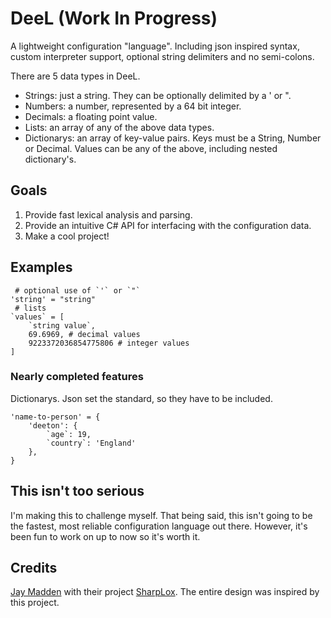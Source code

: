 # DeeL (Work In Progress)

A lightweight configuration "language". Including json inspired syntax, custom interpreter support, optional string delimiters and no semi-colons. 

There are 5 data types in DeeL. 

 - Strings: just a string. They can be optionally delimited by a ' or ".
 - Numbers: a number, represented by a 64 bit integer.
 - Decimals: a floating point value.
 - Lists: an array of any of the above data types.
 - Dictionarys: an array of key-value pairs. Keys must be a String, Number or Decimal. Values can be any of the above, including nested dictionary's. 

## Goals

 1. Provide fast lexical analysis and parsing.
 2. Provide an intuitive C# API for interfacing with the configuration data.
 3. Make a cool project!

## Examples
```
 # optional use of `'` or `"`
'string' = "string"
 # lists
`values` = [
    `string value`,
    69.6969, # decimal values
    9223372036854775806 # integer values
] 
```

### Nearly completed features
Dictionarys. Json set the standard, so they have to be included.
```
'name-to-person' = {
    'deeton': {
	    `age`: 19,
	    `country`: 'England'
	},
}
```

## This isn't too serious
I'm making this to challenge myself. That being said, this isn't going to be the fastest, most reliable configuration language out there. However, it's been fun to work on up to now so it's worth it.

## Credits
[Jay Madden](https://github.com/Jay-Madden) with their project [SharpLox](https://github.com/Jay-Madden/SharpLox).
The entire design was inspired by this project.